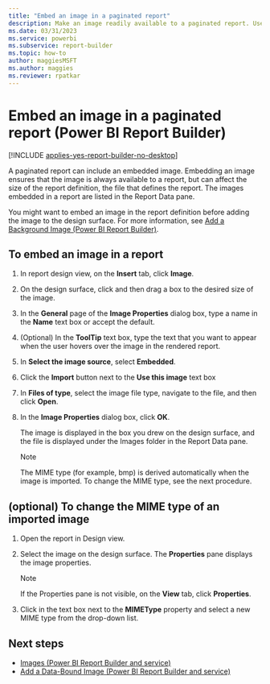 ```yaml
---
title: "Embed an image in a paginated report"
description: Make an image readily available to a paginated report. Use an image that's embedded in the report and listed in the Report Data pane of Power BI Report Builder.
ms.date: 03/31/2023
ms.service: powerbi
ms.subservice: report-builder
ms.topic: how-to
author: maggiesMSFT
ms.author: maggies
ms.reviewer: rpatkar
---
```

# Embed an image in a paginated report (Power BI Report Builder)

[!INCLUDE [applies-yes-report-builder-no-desktop](../../includes/applies-yes-report-builder-no-desktop.md)]

A paginated report can include an embedded image. Embedding an image ensures that the image is always available to a report, but can affect the size of the report definition, the file that defines the report. The images embedded in a report are listed in the Report Data pane.  
  
You might want to embed an image in the report definition before adding the image to the design surface. For more information, see [Add a Background Image &#40;Power BI Report Builder&#41;](./add-a-background-image-report-builder-and-service.md).

## To embed an image in a report  
  
1. In report design view, on the **Insert** tab, click **Image**.  
  
2. On the design surface, click and then drag a box to the desired size of the image.  
  
3. In the **General** page of the **Image Properties** dialog box, type a name in the **Name** text box or accept the default.  
  
4. (Optional) In the **ToolTip** text box, type the text that you want to appear when the user hovers over the image in the rendered report.  
  
5. In **Select the image source**, select **Embedded**.  
  
6. Click the **Import** button next to the **Use this image** text box  
  
7. In **Files of type**, select the image file type, navigate to the file, and then click **Open**.  
  
8. In the **Image Properties** dialog box, click **OK**.  
  
     The image is displayed in the box you drew on the design surface, and the file is displayed under the Images folder in the Report Data pane.  
  
    > [!NOTE]  
    >  The MIME type (for example, bmp) is derived automatically when the image is imported. To change the MIME type, see the next procedure.  
  
## (optional) To change the MIME type of an imported image  
  
1. Open the report in Design view.  
  
2. Select the image on the design surface. The **Properties** pane displays the image properties.  
  
    > [!NOTE]  
    >  If the Properties pane is not visible, on the **View** tab, click **Properties**.  
  
3. Click in the text box next to the **MIMEType** property and select a new MIME type from the drop-down list.  
  
## Next steps

- [Images &#40;Power BI Report Builder and service&#41;](./images-report-builder-and-service.md)
- [Add a Data-Bound Image &#40;Power BI Report Builder and service&#41;](./add-a-data-bound-image-report-builder-and-service.md)